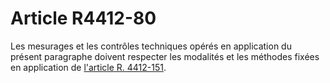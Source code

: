 # Article R4412-80

Les mesurages et les contrôles techniques opérés en application du présent paragraphe doivent respecter les modalités et les méthodes fixées en application de [l'article R. 4412-151][1].

 [1]: /affichCodeArticle.do?cidTexte=LEGITEXT000006072050&idArticle=LEGIARTI000018490744&dateTexte=&categorieLien=cid